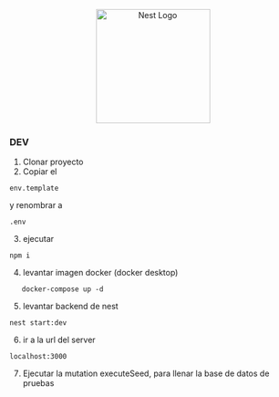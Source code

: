 <p align="center">
  <a href="http://nestjs.com/" target="blank"><img src="https://nestjs.com/img/logo-small.svg" width="200" alt="Nest Logo" /></a>
</p>

### DEV

1. Clonar proyecto
2. Copiar el

```
env.template
```

y renombrar a

```
.env
```

3. ejecutar

```
npm i
```

4. levantar imagen docker (docker desktop)

```
   docker-compose up -d
```

5. levantar backend de nest

```
nest start:dev
```

6. ir a la url del server

```
localhost:3000
```

7. Ejecutar la mutation executeSeed, para llenar la base de datos de pruebas
